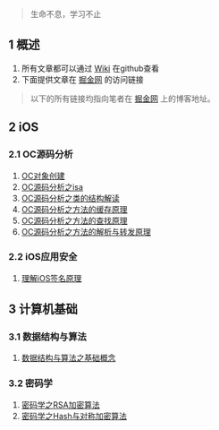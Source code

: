 > 生命不息，学习不止

## 1 概述

1. 所有文章都可以通过 [Wiki](https://github.com/ConstantCody/blogs/wiki) 在github查看    
2. 下面提供文章在 [掘金网](https://juejin.im/user/5bab3a6a6fb9a05cfe487448/posts) 的访问链接

> 以下的所有链接均指向笔者在 [掘金网](https://juejin.im/user/5bab3a6a6fb9a05cfe487448/posts) 上的博客地址。

## 2 iOS

### 2.1 OC源码分析

1. [OC对象创建](https://juejin.im/post/5de08bf85188254fc26bc242)
2. [OC源码分析之isa](https://juejin.im/post/5e0d4c686fb9a048401cff26)
3. [OC源码分析之类的结构解读](https://juejin.im/post/5e2c018a5188254dc42da951)
4. [OC源码分析之方法的缓存原理](https://juejin.im/post/5e49b929e51d4526d71d3946)
5. [OC源码分析之方法的查找原理](https://juejin.im/post/5e49d39de51d4526fc749278)
6. [OC源码分析之方法的解析与转发原理](https://juejin.im/post/5e8e95266fb9a03c7a331a68)

<!--
### 2.2 开源框架源码分析

1. SDWebImage
2. AFNetworking
3. YYModel
-->

### 2.2 iOS应用安全

1. [理解iOS签名原理](https://juejin.im/post/5db1a7366fb9a02025668bcd)

## 3 计算机基础

### 3.1 数据结构与算法

1. [数据结构与算法之基础概念](https://juejin.im/post/5e9cf6f8f265da47c8013cd4)

### 3.2 密码学

1. [密码学之RSA加密算法](https://juejin.im/post/5da19510f265da5b7a754840)
2. [密码学之Hash与对称加密算法](https://juejin.im/post/5dad86796fb9a04e3559870e)


